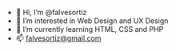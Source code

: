 - 👋 Hi, I’m @falvesortiz
- 👀 I’m interested in Web Design and UX Design
- 🌱 I’m currently learning HTML, CSS and PHP
- 📫 falvesortiz@gmail.com

<!---
falvesortiz/falvesortiz is a ✨ special ✨ repository because its `README.md` (this file) appears on your GitHub profile.
You can click the Preview link to take a look at your changes.
--->
